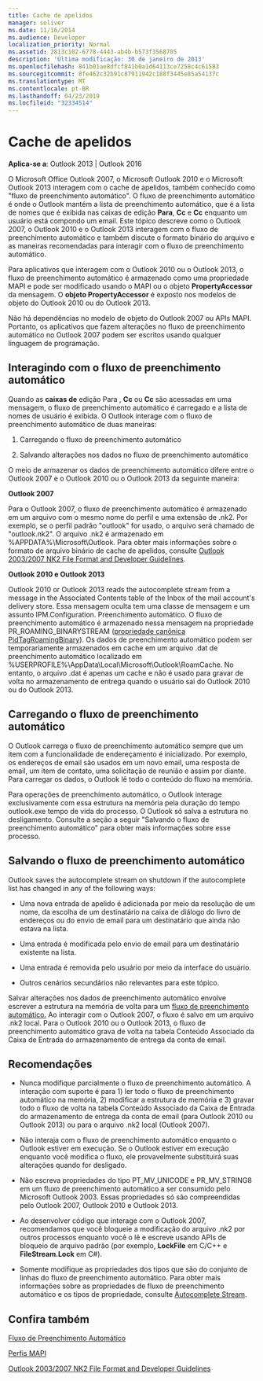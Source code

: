 ```yaml
---
title: Cache de apelidos
manager: soliver
ms.date: 11/16/2014
ms.audience: Developer
localization_priority: Normal
ms.assetid: 2813c102-6778-4443-ab4b-b573f3568705
description: 'Última modificação: 30 de janeiro de 2013'
ms.openlocfilehash: 841b01ae8dfcf841b0a1d64113ce7258c4c61583
ms.sourcegitcommit: 8fe462c32b91c87911942c188f3445e85a54137c
ms.translationtype: MT
ms.contentlocale: pt-BR
ms.lasthandoff: 04/23/2019
ms.locfileid: "32334514"
---
```

# <a name="nickname-cache"></a>Cache de apelidos

 
  
**Aplica-se a**: Outlook 2013 | Outlook 2016 
  
O Microsoft Office Outlook 2007, o Microsoft Outlook 2010 e o Microsoft Outlook 2013 interagem com o cache de apelidos, também conhecido como "fluxo de preenchimento automático". O fluxo de preenchimento automático é onde o Outlook mantém a lista de preenchimento automático, que é a lista de nomes que é exibida nas caixas de edição **Para**, **Cc** e **Cc** enquanto um usuário está compondo um email. Este tópico descreve como o Outlook 2007, o Outlook 2010 e o Outlook 2013 interagem com o fluxo de preenchimento automático e também discute o formato binário do arquivo e as maneiras recomendadas para interagir com o fluxo de preenchimento automático. 
  
Para aplicativos que interagem com o Outlook 2010 ou o Outlook 2013, o fluxo de preenchimento automático é armazenado como uma propriedade MAPI e pode ser modificado usando o MAPI ou o objeto **PropertyAccessor** da mensagem. O **objeto PropertyAccessor** é exposto nos modelos de objeto do Outlook 2010 ou do Outlook 2013. 
  
Não há dependências no modelo de objeto do Outlook 2007 ou APIs MAPI. Portanto, os aplicativos que fazem alterações no fluxo de preenchimento automático no Outlook 2007 podem ser escritos usando qualquer linguagem de programação.
  
## <a name="interacting-with-the-autocomplete-stream"></a>Interagindo com o fluxo de preenchimento automático

Quando as **caixas de** edição Para , **Cc** ou **Cc** são acessadas em uma mensagem, o fluxo de preenchimento automático é carregado e a lista de nomes de usuário é exibida. O Outlook interage com o fluxo de preenchimento automático de duas maneiras: 
  
1. Carregando o fluxo de preenchimento automático 
    
2. Salvando alterações nos dados no fluxo de preenchimento automático
    
O meio de armazenar os dados de preenchimento automático difere entre o Outlook 2007 e o Outlook 2010 ou o Outlook 2013 da seguinte maneira: 
  
 **Outlook 2007**
  
Para o Outlook 2007, o fluxo de preenchimento automático é armazenado em um arquivo com o mesmo nome do perfil e uma extensão de .nk2. Por exemplo, se o perfil padrão "outlook" for usado, o arquivo será chamado de "outlook.nk2". O arquivo .nk2 é armazenado em %APPDATA%\Microsoft\Outlook. Para obter mais informações sobre o formato de arquivo binário de cache de apelidos, consulte [Outlook 2003/2007 NK2 File Format and Developer Guidelines](https://portalvhds6gyn3khqwmgzd.blob.core.windows.net/files/NK2/NK2WithBinaryExample.pdf).
  
 **Outlook 2010 e Outlook 2013**
  
Outlook 2010 or Outlook 2013 reads the autocomplete stream from a message in the Associated Contents table of the Inbox of the mail account's delivery store. Essa mensagem oculta tem uma classe de mensagem e um assunto IPM.Configuration. Preenchimento automático. O fluxo de preenchimento automático é armazenado nessa mensagem na propriedade PR_ROAMING_BINARYSTREAM ([propriedade canônica PidTagRoamingBinary](pidtagroamingbinary-canonical-property.md)). Os dados de preenchimento automático podem ser temporariamente armazenados em cache em um arquivo .dat de preenchimento automático localizado em %USERPROFILE%\AppData\Local\Microsoft\Outlook\RoamCache. No entanto, o arquivo .dat é apenas um cache e não é usado para gravar de volta no armazenamento de entrega quando o usuário sai do Outlook 2010 ou do Outlook 2013.
  
## <a name="loading-the-autocomplete-stream"></a>Carregando o fluxo de preenchimento automático

O Outlook carrega o fluxo de preenchimento automático sempre que um item com a funcionalidade de endereçamento é inicializado. Por exemplo, os endereços de email são usados em um novo email, uma resposta de email, um item de contato, uma solicitação de reunião e assim por diante. Para carregar os dados, o Outlook lê todo o conteúdo do fluxo na memória.
  
Para operações de preenchimento automático, o Outlook interage exclusivamente com essa estrutura na memória pela duração do tempo outlook.exe tempo de vida do processo. O Outlook só salva a estrutura no desligamento. Consulte a seção a seguir "Salvando o fluxo de preenchimento automático" para obter mais informações sobre esse processo.
  
## <a name="saving-the-autocomplete-stream"></a>Salvando o fluxo de preenchimento automático

Outlook saves the autocomplete stream on shutdown if the autocomplete list has changed in any of the following ways:
  
- Uma nova entrada de apelido é adicionada por meio da resolução de um nome, da escolha de um destinatário na caixa de diálogo do livro de endereços ou do envio de email para um destinatário que ainda não estava na lista.
    
- Uma entrada é modificada pelo envio de email para um destinatário existente na lista.
    
- Uma entrada é removida pelo usuário por meio da interface do usuário.
    
- Outros cenários secundários não relevantes para este tópico.
    
Salvar alterações nos dados de preenchimento automático envolve escrever a estrutura na memória de volta para um [fluxo de preenchimento automático.](autocomplete-stream.md) Ao interagir com o Outlook 2007, o fluxo é salvo em um arquivo .nk2 local. Para o Outlook 2010 ou o Outlook 2013, o fluxo de preenchimento automático grava de volta na tabela Conteúdo Associado da Caixa de Entrada do armazenamento de entrega da conta de email.
  
## <a name="recommendations"></a>Recomendações

- Nunca modifique parcialmente o fluxo de preenchimento automático. A interação com suporte é para 1) ler todo o fluxo de preenchimento automático na memória, 2) modificar a estrutura de memória e 3) gravar todo o fluxo de volta na tabela Conteúdo Associado da Caixa de Entrada do armazenamento de entrega da conta de email (para Outlook 2010 ou Outlook 2013) ou para o arquivo .nk2 local (Outlook 2007).
    
- Não interaja com o fluxo de preenchimento automático enquanto o Outlook estiver em execução. Se o Outlook estiver em execução enquanto você modifica o fluxo, ele provavelmente substituirá suas alterações quando for desligado.
    
- Não escreva propriedades do tipo PT_MV_UNICODE e PR_MV_STRING8 em um fluxo de preenchimento automático a ser consumido pelo Microsoft Outlook 2003. Essas propriedades só são compreendidas pelo Outlook 2007, Outlook 2010 e Outlook 2013.
    
- Ao desenvolver código que interage com o Outlook 2007, recomendamos que você bloqueie a modificação do arquivo .nk2 por outros processos enquanto você o lê e escreve usando APIs de bloqueio de arquivo padrão (por exemplo, **LockFile** em C/C++ e **FileStream.Lock** em C#). 
    
- Somente modifique as propriedades dos tipos que são do conjunto de linhas do fluxo de preenchimento automático. Para obter mais informações sobre as propriedades de fluxo de preenchimento automático e os tipos de propriedade, consulte [Autocomplete Stream](autocomplete-stream.md).
    
## <a name="see-also"></a>Confira também



[Fluxo de Preenchimento Automático](autocomplete-stream.md)
  
[Perfis MAPI](mapi-profiles.md)


[Outlook 2003/2007 NK2 File Format and Developer Guidelines](https://portalvhds6gyn3khqwmgzd.blob.core.windows.net/files/NK2/NK2WithBinaryExample.pdf)

